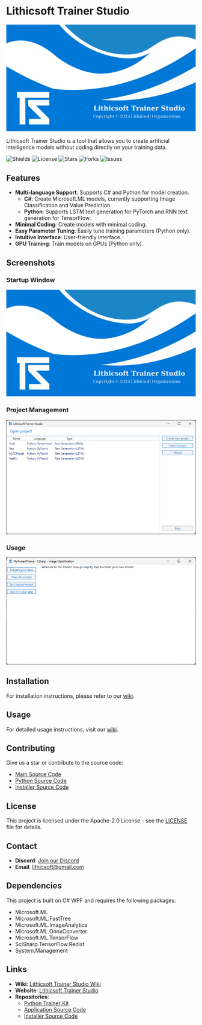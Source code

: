 # Lithicsoft Trainer Studio

![Banner](https://github.com/Lithicsoft/Lithicsoft-Trainer-Studio/blob/main/assets/Lithicsoft%20Trainer%20Studio.png?raw=true)

Lithicsoft Trainer Studio is a tool that allows you to create artificial intelligence models without coding directly on your training data.

![Shields](https://img.shields.io/github/v/release/Lithicsoft/Lithicsoft-Trainer-Studio)
![License](https://img.shields.io/github/license/Lithicsoft/TS-Source)
![Stars](https://img.shields.io/github/stars/Lithicsoft/TS-Source)
![Forks](https://img.shields.io/github/forks/Lithicsoft/TS-Source)
![Issues](https://img.shields.io/github/issues/Lithicsoft/TS-Source)

## Features

- **Multi-language Support**: Supports C# and Python for model creation.
  - **C#**: Create Microsoft.ML models, currently supporting Image Classification and Value Prediction.
  - **Python**: Supports LSTM text generation for PyTorch and RNN text generation for TensorFlow.
- **Minimal Coding**: Create models with minimal coding.
- **Easy Parameter Tuning**: Easily tune training parameters (Python only).
- **Intuitive Interface**: User-friendly interface.
- **GPU Training**: Train models on GPUs (Python only).

## Screenshots

### Startup Window
![Startup Window](https://github.com/Lithicsoft/Lithicsoft-Trainer-Studio/blob/main/assets/Lithicsoft%20Trainer%20Studio.png?raw=true)

### Project Management
![Project Management](https://raw.githubusercontent.com/Lithicsoft/Lithicsoft-Trainer-Studio/main/assets/projectmanager.png)

### Usage
![Usage](https://raw.githubusercontent.com/Lithicsoft/Lithicsoft-Trainer-Studio/main/assets/usage.png)

## Installation

For installation instructions, please refer to our [wiki](https://github.com/Lithicsoft/Lithicsoft-Trainer-Studio/wiki/(User)-Install-Trainer-Studio).

## Usage

For detailed usage instructions, visit our [wiki](https://github.com/Lithicsoft/Lithicsoft-Trainer-Studio/wiki).

## Contributing

Give us a star or contribute to the source code:
- [Main Source Code](https://github.com/Lithicsoft/TS-Source)
- [Python Source Code](https://github.com/Lithicsoft/Lithicsoft-Trainer-Studio)
- [Installer Source Code](https://github.com/Lithicsoft/TS-Installer)

## License

This project is licensed under the Apache-2.0 License - see the [LICENSE](LICENSE) file for details.

## Contact

- **Discord**: [Join our Discord](https://discord.com/invite/dNQunYaXrX)
- **Email**: lithicsoft@gmail.com

## Dependencies

This project is built on C# WPF and requires the following packages:
- Microsoft.ML
- Microsoft.ML.FastTree
- Microsoft.ML.ImageAnalytics
- Microsoft.ML.OnnxConverter
- Microsoft.ML.TensorFlow
- SciSharp.TensorFlow.Redist
- System.Management

## Links

- **Wiki**: [Lithicsoft Trainer Studio Wiki](https://github.com/Lithicsoft/Lithicsoft-Trainer-Studio/wiki)
- **Website**: [Lithicsoft Trainer Studio](https://lithicsoft.rf.gd/trainerstudio)
- **Repositories**:
  - [Python Trainer Kit](https://github.com/Lithicsoft/Lithicsoft-Trainer-Studio)
  - [Application Source Code](https://github.com/Lithicsoft/TS-Source)
  - [Installer Source Code](https://github.com/Lithicsoft/TS-Installer)
